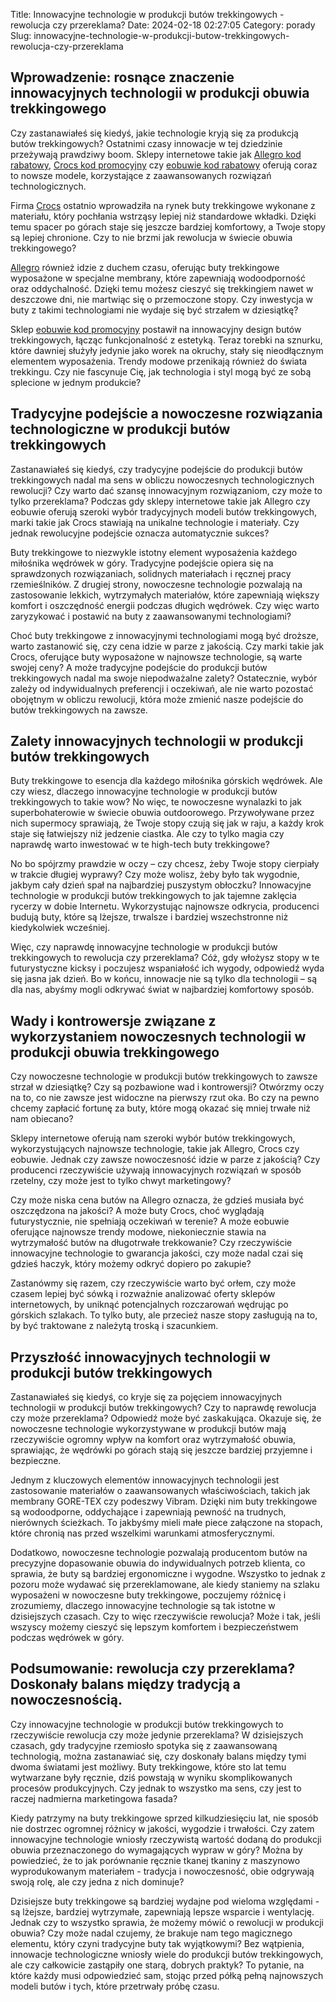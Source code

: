 Title: Innowacyjne technologie w produkcji butów trekkingowych - rewolucja czy przereklama?
Date: 2024-02-18 02:27:05
Category: porady
Slug: innowacyjne-technologie-w-produkcji-butow-trekkingowych-rewolucja-czy-przereklama

## Wprowadzenie: rosnące znaczenie innowacyjnych technologii w produkcji obuwia trekkingowego

Czy zastanawiałeś się kiedyś, jakie technologie kryją się za produkcją butów trekkingowych? Ostatnimi czasy innowacje w tej dziedzinie przeżywają prawdziwy boom. Sklepy internetowe takie jak [Allegro kod rabatowy](https://klimmpics.de/ceramidy-w-kosmetykach-odkryj-skutecznosc-lipidow-w-pielegnacji-skory), [Crocs kod promocyjny](https://online-marketing-blog.nl/jakie-buty-modziezowe-warto-wybrac-na-sezon-wiosna-lato-2021) czy [eobuwie kod rabatowy](https://ateliergr.nl/oversize-fit-jak-nosic-kurtke-koszulowa-w-stylu-oversize-i-stworzyc-modny-look) oferują coraz to nowsze modele, korzystające z zaawansowanych rozwiązań technologicznych.

Firma [Crocs](https://design-onweb.nl/najnowsze-trendy-w-botkach-na-jesien-2021-jak-wybrac-idealna-pare-dla-siebie) ostatnio wprowadziła na rynek buty trekkingowe wykonane z materiału, który pochłania wstrząsy lepiej niż standardowe wkładki. Dzięki temu spacer po górach staje się jeszcze bardziej komfortowy, a Twoje stopy są lepiej chronione. Czy to nie brzmi jak rewolucja w świecie obuwia trekkingowego?

[Allegro](https://huisartsenpost-hoorn.nl/taniec-smakow-kawa-z-kenii-zroznicowana-paleta-aromatow-i-intensywnych-doznan) również idzie z duchem czasu, oferując buty trekkingowe wyposażone w specjalne membrany, które zapewniają wodoodporność oraz oddychalność. Dzięki temu możesz cieszyć się trekkingiem nawet w deszczowe dni, nie martwiąc się o przemoczone stopy. Czy inwestycja w buty z takimi technologiami nie wydaje się być strzałem w dziesiątkę?

Sklep [eobuwie kod promocyjny](https://klaverjasunie.nl/sportowe-buty-z-gumka-jak-wybrac-najlepsza-opcje-dla-siebie) postawił na innowacyjny design butów trekkingowych, łącząc funkcjonalność z estetyką. Teraz torebki na sznurku, które dawniej służyły jedynie jako worek na okruchy, stały się nieodłącznym elementem wyposażenia. Trendy modowe przenikają również do świata trekkingu. Czy nie fascynuje Cię, jak technologia i styl mogą być ze sobą splecione w jednym produkcie?


## Tradycyjne podejście a nowoczesne rozwiązania technologiczne w produkcji butów trekkingowych

Zastanawiałeś się kiedyś, czy tradycyjne podejście do produkcji butów trekkingowych nadal ma sens w obliczu nowoczesnych technologicznych rewolucji? Czy warto dać szansę innowacyjnym rozwiązaniom, czy może to tylko przereklama? Podczas gdy sklepy internetowe takie jak Allegro czy eobuwie oferują szeroki wybór tradycyjnych modeli butów trekkingowych, marki takie jak Crocs stawiają na unikalne technologie i materiały. Czy jednak rewolucyjne podejście oznacza automatycznie sukces?

Buty trekkingowe to niezwykle istotny element wyposażenia każdego miłośnika wędrówek w góry. Tradycyjne podejście opiera się na sprawdzonych rozwiązaniach, solidnych materiałach i ręcznej pracy rzemieślników. Z drugiej strony, nowoczesne technologie pozwalają na zastosowanie lekkich, wytrzymałych materiałów, które zapewniają większy komfort i oszczędność energii podczas długich wędrówek. Czy więc warto zaryzykować i postawić na buty z zaawansowanymi technologiami?

Choć buty trekkingowe z innowacyjnymi technologiami mogą być droższe, warto zastanowić się, czy cena idzie w parze z jakością. Czy marki takie jak Crocs, oferujące buty wyposażone w najnowsze technologie, są warte swojej ceny? A może tradycyjne podejście do produkcji butów trekkingowych nadal ma swoje niepodważalne zalety? Ostatecznie, wybór zależy od indywidualnych preferencji i oczekiwań, ale nie warto pozostać obojętnym w obliczu rewolucji, która może zmienić nasze podejście do butów trekkingowych na zawsze.


## Zalety innowacyjnych technologii w produkcji butów trekkingowych

Buty trekkingowe to esencja dla każdego miłośnika górskich wędrówek. Ale czy wiesz, dlaczego innowacyjne technologie w produkcji butów trekkingowych to takie wow? No więc, te nowoczesne wynalazki to jak superbohaterowie w świecie obuwia outdoorowego. Przywoływane przez nich supermocy sprawiają, że Twoje stopy czują się jak w raju, a każdy krok staje się łatwiejszy niż jedzenie ciastka. Ale czy to tylko magia czy naprawdę warto inwestować w te high-tech buty trekkingowe?

No bo spójrzmy prawdzie w oczy – czy chcesz, żeby Twoje stopy cierpiały w trakcie długiej wyprawy? Czy może wolisz, żeby było tak wygodnie, jakbym cały dzień spał na najbardziej puszystym obłoczku? Innowacyjne technologie w produkcji butów trekkingowych to jak tajemne zaklęcia rycerzy w dobie Internetu. Wykorzystując najnowsze odkrycia, producenci budują buty, które są lżejsze, trwalsze i bardziej wszechstronne niż kiedykolwiek wcześniej.

Więc, czy naprawdę innowacyjne technologie w produkcji butów trekkingowych to rewolucja czy przereklama? Cóż, gdy włożysz stopy w te futurystyczne kicksy i poczujesz wspaniałość ich wygody, odpowiedź wyda się jasna jak dzień. Bo w końcu, innowacje nie są tylko dla technologii – są dla nas, abyśmy mogli odkrywać świat w najbardziej komfortowy sposób.


## Wady i kontrowersje związane z wykorzystaniem nowoczesnych technologii w produkcji obuwia trekkingowego

Czy nowoczesne technologie w produkcji butów trekkingowych to zawsze strzał w dziesiątkę? Czy są pozbawione wad i kontrowersji? Otwórzmy oczy na to, co nie zawsze jest widoczne na pierwszy rzut oka. Bo czy na pewno chcemy zapłacić fortunę za buty, które mogą okazać się mniej trwałe niż nam obiecano?

Sklepy internetowe oferują nam szeroki wybór butów trekkingowych, wykorzystujących najnowsze technologie, takie jak Allegro, Crocs czy eobuwie. Jednak czy zawsze nowoczesność idzie w parze z jakością? Czy producenci rzeczywiście używają innowacyjnych rozwiązań w sposób rzetelny, czy może jest to tylko chwyt marketingowy?

Czy może niska cena butów na Allegro oznacza, że gdzieś musiała być oszczędzona na jakości? A może buty Crocs, choć wyglądają futurystycznie, nie spełniają oczekiwań w terenie? A może eobuwie oferujące najnowsze trendy modowe, niekoniecznie stawia na wytrzymałość butów na długotrwałe trekkowanie? Czy rzeczywiście innowacyjne technologie to gwarancja jakości, czy może nadal czai się gdzieś haczyk, który możemy odkryć dopiero po zakupie?

Zastanówmy się razem, czy rzeczywiście warto być orłem, czy może czasem lepiej być sówką i rozważnie analizować oferty sklepów internetowych, by uniknąć potencjalnych rozczarowań wędrując po górskich szlakach. To tylko buty, ale przecież nasze stopy zasługują na to, by być traktowane z należytą troską i szacunkiem.


## Przyszłość innowacyjnych technologii w produkcji butów trekkingowych

Zastanawiałeś się kiedyś, co kryje się za pojęciem innowacyjnych technologii w produkcji butów trekkingowych? Czy to naprawdę rewolucja czy może przereklama? Odpowiedź może być zaskakująca. Okazuje się, że nowoczesne technologie wykorzystywane w produkcji butów mają rzeczywiście ogromny wpływ na komfort oraz wytrzymałość obuwia, sprawiając, że wędrówki po górach stają się jeszcze bardziej przyjemne i bezpieczne.

Jednym z kluczowych elementów innowacyjnych technologii jest zastosowanie materiałów o zaawansowanych właściwościach, takich jak membrany GORE-TEX czy podeszwy Vibram. Dzięki nim buty trekkingowe są wodoodporne, oddychające i zapewniają pewność na trudnych, nierównych ścieżkach. To jakbyśmy mieli małe piece załączone na stopach, które chronią nas przed wszelkimi warunkami atmosferycznymi.

Dodatkowo, nowoczesne technologie pozwalają producentom butów na precyzyjne dopasowanie obuwia do indywidualnych potrzeb klienta, co sprawia, że buty są bardziej ergonomiczne i wygodne. Wszystko to jednak z pozoru może wydawać się przereklamowane, ale kiedy staniemy na szlaku wyposażeni w nowoczesne buty trekkingowe, poczujemy różnicę i zrozumiemy, dlaczego innowacyjne technologie są tak istotne w dzisiejszych czasach. Czy to więc rzeczywiście rewolucja? Może i tak, jeśli wszyscy możemy cieszyć się lepszym komfortem i bezpieczeństwem podczas wędrówek w góry.


## Podsumowanie: rewolucja czy przereklama? Doskonały balans między tradycją a nowoczesnością.

Czy innowacyjne technologie w produkcji butów trekkingowych to rzeczywiście rewolucja czy może jedynie przereklama? W dzisiejszych czasach, gdy tradycyjne rzemiosło spotyka się z zaawansowaną technologią, można zastanawiać się, czy doskonały balans między tymi dwoma światami jest możliwy. Buty trekkingowe, które sto lat temu wytwarzane były ręcznie, dziś powstają w wyniku skomplikowanych procesów produkcyjnych. Czy jednak to wszystko ma sens, czy jest to raczej nadmierna marketingowa fasada?

Kiedy patrzymy na buty trekkingowe sprzed kilkudziesięciu lat, nie sposób nie dostrzec ogromnej różnicy w jakości, wygodzie i trwałości. Czy zatem innowacyjne technologie wniosły rzeczywistą wartość dodaną do produkcji obuwia przeznaczonego do wymagających wypraw w góry? Można by powiedzieć, że to jak porównanie ręcznie tkanej tkaniny z maszynowo wyprodukowanym materiałem - tradycja i nowoczesność, obie odgrywają swoją rolę, ale czy jedna z nich dominuje?

Dzisiejsze buty trekkingowe są bardziej wydajne pod wieloma względami - są lżejsze, bardziej wytrzymałe, zapewniają lepsze wsparcie i wentylację. Jednak czy to wszystko sprawia, że możemy mówić o rewolucji w produkcji obuwia? Czy może nadal czujemy, że brakuje nam tego magicznego elementu, który czyni tradycyjne buty tak wyjątkowymi? Bez wątpienia, innowacje technologiczne wniosły wiele do produkcji butów trekkingowych, ale czy całkowicie zastąpiły one starą, dobrych praktyk? To pytanie, na które każdy musi odpowiedzieć sam, stojąc przed półką pełną najnowszych modeli butów i tych, które przetrwały próbę czasu.
